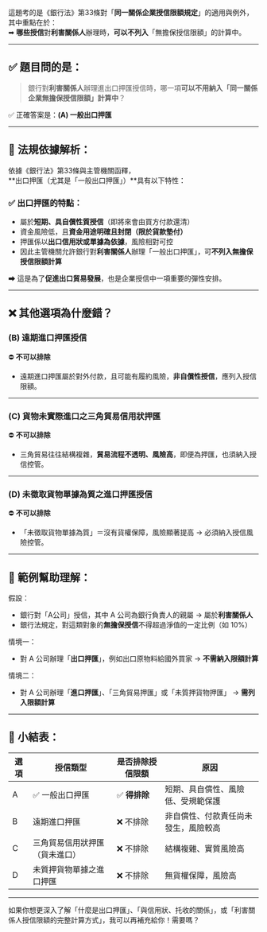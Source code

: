 這題考的是《銀行法》第33條對「**同一關係企業授信限額規定**」的適用與例外，其中重點在於：  
➡ **哪些授信**對**利害關係人**辦理時，**可以不列入**「無擔保授信限額」的計算中。

---

## ✅ 題目問的是：

> 銀行對**利害關係人**辦理進出口押匯授信時，哪一項**可以不用納入「同一關係企業無擔保授信限額」計算中**？

✅ 正確答案是：**(A) 一般出口押匯**

---

## 📘 法規依據解析：

依據《銀行法》第33條與主管機關函釋，  
**出口押匯（尤其是「一般出口押匯」）**具有以下特性：

### ✅ 出口押匯的特點：
- 屬於**短期、具自償性質授信**（即將來會由買方付款還清）  
- 資金風險低，且**資金用途明確且封閉（限於貨款墊付）**
- 押匯係以**出口信用狀或單據為依據**，風險相對可控
- 因此主管機關允許銀行對**利害關係人**辦理「一般出口押匯」，可**不列入無擔保授信限額計算**

➡ 這是為了**促進出口貿易發展**，也是企業授信中一項重要的彈性安排。

---

## ❌ 其他選項為什麼錯？

### (B) 遠期進口押匯授信  
⛔ **不可以排除**  
- 遠期進口押匯屬於對外付款，且可能有履約風險，**非自償性授信**，應列入授信限額。

---

### (C) 貨物未實際進口之三角貿易信用狀押匯  
⛔ **不可以排除**  
- 三角貿易往往結構複雜，**貿易流程不透明、風險高**，即便為押匯，也須納入授信控管。

---

### (D) 未徵取貨物單據為質之進口押匯授信  
⛔ **不可以排除**  
- 「未徵取貨物單據為質」＝沒有貨權保障，風險顯著提高 → 必須納入授信風險控管。

---

## 🧠 範例幫助理解：

假設：
- 銀行對「A公司」授信，其中 A 公司為銀行負責人的親屬 → 屬於**利害關係人**
- 銀行法規定，對這類對象的**無擔保授信**不得超過淨值的一定比例（如 10%）

情境一：
- 對 A 公司辦理「**出口押匯**」，例如出口原物料給國外買家 → **不需納入限額計算**

情境二：
- 對 A 公司辦理「**進口押匯**」、「三角貿易押匯」或「未質押貨物押匯」 → **需列入限額計算**

---

## 📌 小結表：

| 選項 | 授信類型                         | 是否排除授信限額 | 原因                                     |
|------|----------------------------------|------------------|------------------------------------------|
| A    | ✅ 一般出口押匯                   | ✅ **得排除**     | 短期、具自償性、風險低、受規範保護         |
| B    | 遠期進口押匯                     | ❌ 不排除         | 非自償性、付款責任尚未發生，風險較高       |
| C    | 三角貿易信用狀押匯（貨未進口）   | ❌ 不排除         | 結構複雜、實質風險高                       |
| D    | 未質押貨物單據之進口押匯         | ❌ 不排除         | 無貨權保障，風險高                         |

---

如果你想更深入了解「什麼是出口押匯」、「與信用狀、托收的關係」，或「利害關係人授信限額的完整計算方式」，我可以再補充給你！需要嗎？